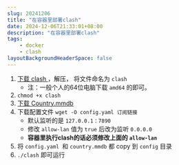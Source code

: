```yaml
---
slug: 20241206
title: "在容器里部署clash"
date: 2024-12-06T21:33:01+08:00
description: "在容器里部署clash"
tags:
    - docker
    - clash
layoutBackgroundHeaderSpace: false
---
```



1. [下载 clash ](https://github.com/DustinWin/clash_singbox-tools/releases/tag/Clash-Premium)，解压， 将文件命名为 `clash`
    - 注：一般个人的64位电脑下载 `amd64` 的即可。
4. `chmod +x clash `
5. [下载 Country.mmdb ](https://github.com/Loyalsoldier/geoip/releases)
6. 下载配置文件 `wget -O config.yaml 订阅链接`
    - 默认监听的是 `127.0.0.1：7890`  
    - 修改 `allow-lan` 值为 `true` 后改为监听 `0.0.0.0`
    - **容器里执行clash的话必须修改上面的 `allow-lan`**
8. 将 `config.yaml `和 `country.mmdb` 都 copy 到 `config` 目录
9. `./clash` 即可运行
